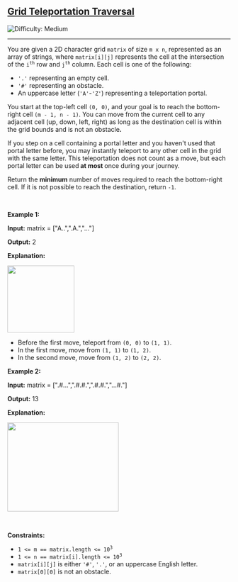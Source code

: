 <h2><a href="https://leetcode.com/problems/grid-teleportation-traversal">Grid Teleportation Traversal</a></h2> <img src='https://img.shields.io/badge/Difficulty-Medium-orange' alt='Difficulty: Medium' /><hr><p>You are given a 2D character grid <code>matrix</code> of size <code>m x n</code>, represented as an array of strings, where <code>matrix[i][j]</code> represents the cell at the intersection of the <code>i<sup>th</sup></code> row and <code>j<sup>th</sup></code> column. Each cell is one of the following:</p>

<ul>
	<li><code>&#39;.&#39;</code> representing an empty cell.</li>
	<li><code>&#39;#&#39;</code> representing an obstacle.</li>
	<li>An uppercase letter (<code>&#39;A&#39;</code>-<code>&#39;Z&#39;</code>) representing a teleportation portal.</li>
</ul>

<p>You start at the top-left cell <code>(0, 0)</code>, and your goal is to reach the bottom-right cell <code>(m - 1, n - 1)</code>. You can move from the current cell to any adjacent cell (up, down, left, right) as long as the destination cell is within the grid bounds and is not an obstacle<strong>.</strong></p>

<p>If you step on a cell containing a portal letter and you haven&#39;t used that portal letter before, you may instantly teleport to any other cell in the grid with the same letter. This teleportation does not count as a move, but each portal letter can be used<strong> at most </strong>once during your journey.</p>

<p>Return the <strong>minimum</strong> number of moves required to reach the bottom-right cell. If it is not possible to reach the destination, return <code>-1</code>.</p>

<p>&nbsp;</p>
<p><strong class="example">Example 1:</strong></p>

<div class="example-block">
<p><strong>Input:</strong> <span class="example-io">matrix = [&quot;A..&quot;,&quot;.A.&quot;,&quot;...&quot;]</span></p>

<p><strong>Output:</strong> 2</p>

<p><strong>Explanation:</strong></p>

<p><img alt="" src="https://assets.leetcode.com/uploads/2025/03/15/example04140.png" style="width: 151px; height: 151px;" /></p>

<ul>
	<li>Before the first move, teleport from <code>(0, 0)</code> to <code>(1, 1)</code>.</li>
	<li>In the first move, move from <code>(1, 1)</code> to <code>(1, 2)</code>.</li>
	<li>In the second move, move from <code>(1, 2)</code> to <code>(2, 2)</code>.</li>
</ul>
</div>

<p><strong class="example">Example 2:</strong></p>

<div class="example-block">
<p><strong>Input:</strong> <span class="example-io">matrix = [&quot;.#...&quot;,&quot;.#.#.&quot;,&quot;.#.#.&quot;,&quot;...#.&quot;]</span></p>

<p><strong>Output:</strong> <span class="example-io">13</span></p>

<p><strong>Explanation:</strong></p>

<p><img alt="" src="https://assets.leetcode.com/uploads/2025/03/15/ezgifcom-animated-gif-maker.gif" style="width: 251px; height: 201px;" /></p>
</div>

<p>&nbsp;</p>
<p><strong>Constraints:</strong></p>

<ul>
	<li><code>1 &lt;= m == matrix.length &lt;= 10<sup>3</sup></code></li>
	<li><code>1 &lt;= n == matrix[i].length &lt;= 10<sup>3</sup></code></li>
	<li><code>matrix[i][j]</code> is either <code>&#39;#&#39;</code>, <code>&#39;.&#39;</code>, or an uppercase English letter.</li>
	<li><code>matrix[0][0]</code> is not an obstacle.</li>
</ul>
